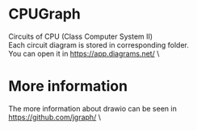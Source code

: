 # CPUGraph
Circuits of CPU (Class Computer System Ⅱ)\
Each circuit diagram is stored in corresponding folder.\
You can open it in https://app.diagrams.net/ \
# More information
The more information about drawio can be seen in https://github.com/jgraph/ \
